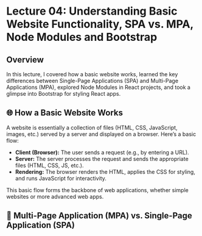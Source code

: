 # Lecture 04: Understanding Basic Website Functionality, SPA vs. MPA, Node Modules and Bootstrap

## Overview

In this lecture, I covered how a basic website works, learned the key differences between Single-Page Applications (SPA) and Multi-Page Applications (MPA), explored Node Modules in React projects, and took a glimpse into Bootstrap for styling React apps.

## 🌐 How a Basic Website Works

A website is essentially a collection of files (HTML, CSS, JavaScript, images, etc.) served by a server and displayed on a browser. Here’s a basic flow:

- **Client (Browser):** The user sends a request (e.g., by entering a URL).
- **Server:** The server processes the request and sends the appropriate files (HTML, CSS, JS, etc.).
- **Rendering:** The browser renders the HTML, applies the CSS for styling, and runs JavaScript for interactivity.
  
This basic flow forms the backbone of web applications, whether simple websites or more advanced web apps.

## 🔄 Multi-Page Application (MPA) vs. Single-Page Application (SPA)

